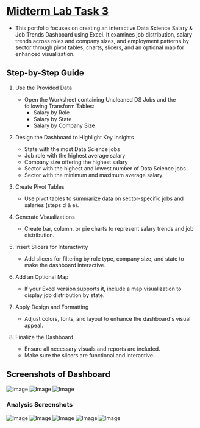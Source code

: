 # [Midterm Lab Task 3](https://github.com/user-attachments/files/19262195/Midterm.lab.task.3.Greiden.xlsx)
- This portfolio focuses on creating an interactive Data Science Salary & Job Trends Dashboard using Excel. It examines job distribution, salary trends across roles and company sizes, and employment patterns by sector through pivot tables, charts, slicers, and an optional map for enhanced visualization.

## Step-by-Step Guide

1. Use the Provided Data
   - Open the Worksheet containing Uncleaned DS Jobs and the following Transform Tables:  
     - Salary by Role  
     - Salary by State  
     - Salary by Company Size  

2. Design the Dashboard to Highlight Key Insights
   - State with the most Data Science jobs  
   - Job role with the highest average salary  
   - Company size offering the highest salary  
   - Sector with the highest and lowest number of Data Science jobs  
   - Sector with the minimum and maximum average salary  

3. Create Pivot Tables  
   - Use pivot tables to summarize data on sector-specific jobs and salaries (steps d & e).  

4. Generate Visualizations
   - Create bar, column, or pie charts to represent salary trends and job distribution.

     
5. Insert Slicers for Interactivity 
   - Add slicers for filtering by role type, company size, and state to make the dashboard interactive.  

6. Add an Optional Map  
   - If your Excel version supports it, include a map visualization to display job distribution by state.  

7. Apply Design and Formatting  
   - Adjust colors, fonts, and layout to enhance the dashboard's visual appeal.  

8. Finalize the Dashboard 
   - Ensure all necessary visuals and reports are included.  
   - Make sure the slicers are functional and interactive.

## Screenshots of Dashboard
![Image](https://github.com/user-attachments/assets/eb2c0022-c173-4be8-909f-d0d62b9a3226)
![Image](https://github.com/user-attachments/assets/4d6cdb07-00e7-4199-a784-058026c18c12)
![Image](https://github.com/user-attachments/assets/aeaa2b38-9b0b-43e6-81f3-e6a3cc667b1b)

### Analysis Screenshots
![Image](https://github.com/user-attachments/assets/97f246ed-e368-450c-8d73-c210f81ab93a)
![Image](https://github.com/user-attachments/assets/9e9d9df1-3adf-47af-ac4f-f301518b44c3)
![Image](https://github.com/user-attachments/assets/9518a48d-d484-4aa8-b372-20608c045c5a)
![Image](https://github.com/user-attachments/assets/f8c0ec20-bb4a-498e-8cc2-c1779855135f)
![Image](https://github.com/user-attachments/assets/711f3c85-6fee-46b9-8514-5bd12737a679)
